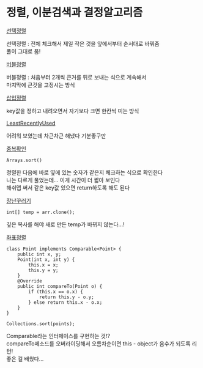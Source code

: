 # 정렬, 이분검색과 결정알고리즘

[선택정렬](선택정렬.java)

선택정렬 : 전체 체크해서 제일 작은 것을 앞에서부터 순서대로 바꿔줌\
풀이 그대로 품!

[버블정렬](버블정렬.java)

버블정렬 : 처음부터 2개씩 큰거를 뒤로 보내는 식으로 계속해서\
마지막에 큰것을 고정시는 방식

[삽입정렬](삽입정렬.java)

key값을 정하고 내려오면서 자기보다 크면 한칸씩 미는 방식

[LeastRecentlyUsed](LeastRecentlyUsed.java)

어려워 보였는데 차근차근 해냈다 기분좋구만

[중복확인](중복확인.java)
```
Arrays.sort()
```
정렬한 다음에 바로 옆에 있는 숫자가 같은지 체크하는 식으로 확인한다\
나는 다르게 풀었는데... 이게 시간이 더 짧아 보인다\
해쉬맵 써서 같은 key값 있으면 return하도록 해도 된다

[장난꾸러기](장난꾸러기.java)
```
int[] temp = arr.clone();
```
깊은 복사를 해야 새로 만든 temp가 바뀌지 않는다...!

[좌표정렬](좌표정렬.java)
```
class Point implements Comparable<Point> {
    public int x, y;
    Point(int x, int y) {
        this.x = x;
        this.y = y;
    }
    @Override
    public int compareTo(Point o) {
        if (this.x == o.x) {
            return this.y - o.y;
        } else return this.x - o.x;
    }
}

Collections.sort(points);
```
Comparable라는 인터페이스를 구현하는 것!?\
compareTo메소드를 오버라이딩해서 오름차순이면 this - object가 음수가 되도록 리턴!\
좋은 걸 배웠다...

